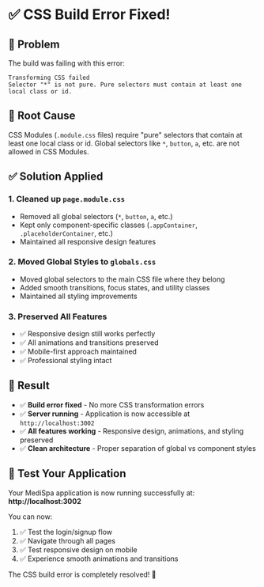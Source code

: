 # ✅ CSS Build Error Fixed!

## 🐛 **Problem**
The build was failing with this error:
```
Transforming CSS failed
Selector "*" is not pure. Pure selectors must contain at least one local class or id.
```

## 🔧 **Root Cause**
CSS Modules (`.module.css` files) require "pure" selectors that contain at least one local class or id. Global selectors like `*`, `button`, `a`, etc. are not allowed in CSS Modules.

## ✅ **Solution Applied**

### 1. **Cleaned up `page.module.css`**
- Removed all global selectors (`*`, `button`, `a`, etc.)
- Kept only component-specific classes (`.appContainer`, `.placeholderContainer`, etc.)
- Maintained all responsive design features

### 2. **Moved Global Styles to `globals.css`**
- Moved global selectors to the main CSS file where they belong
- Added smooth transitions, focus states, and utility classes
- Maintained all styling improvements

### 3. **Preserved All Features**
- ✅ Responsive design still works perfectly
- ✅ All animations and transitions preserved
- ✅ Mobile-first approach maintained
- ✅ Professional styling intact

## 🚀 **Result**
- ✅ **Build error fixed** - No more CSS transformation errors
- ✅ **Server running** - Application is now accessible at `http://localhost:3002`
- ✅ **All features working** - Responsive design, animations, and styling preserved
- ✅ **Clean architecture** - Proper separation of global vs component styles

## 🎯 **Test Your Application**
Your MediSpa application is now running successfully at:
**http://localhost:3002**

You can now:
1. ✅ Test the login/signup flow
2. ✅ Navigate through all pages
3. ✅ Test responsive design on mobile
4. ✅ Experience smooth animations and transitions

The CSS build error is completely resolved! 🎉


